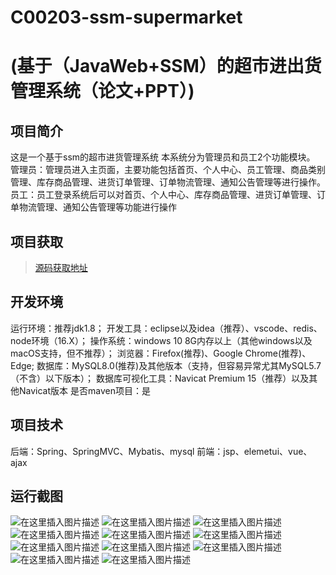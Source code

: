 # C00203-ssm-supermarket
# (基于（JavaWeb+SSM）的超市进出货管理系统（论文+PPT）)


## 项目简介
这是一个基于ssm的超市进货管理系统
本系统分为管理员和员工2个功能模块。
管理员：管理员进入主页面，主要功能包括首页、个人中心、员工管理、商品类别管理、库存商品管理、进货订单管理、订单物流管理、通知公告管理等进行操作。
员工：员工登录系统后可以对首页、个人中心、库存商品管理、进货订单管理、订单物流管理、通知公告管理等功能进行操作



## 项目获取
> [源码获取地址](http://www.manoncode.cn/details?id=203)

 
## 开发环境

运行环境：推荐jdk1.8；
开发工具：eclipse以及idea（推荐）、vscode、redis、node环境（16.X）；
操作系统：windows 10 8G内存以上（其他windows以及macOS支持，但不推荐）；
浏览器：Firefox(推荐)、Google Chrome(推荐)、Edge;
数据库：MySQL8.0(推荐)及其他版本（支持，但容易异常尤其MySQL5.7（不含）以下版本）；
数据库可视化工具：Navicat Premium 15（推荐）以及其他Navicat版本
是否maven项目：是

## 项目技术
 
后端：Spring、SpringMVC、Mybatis、mysql
前端：jsp、elemetui、vue、ajax


## 运行截图

![在这里插入图片描述](https://img-blog.csdnimg.cn/direct/f40b5a99480240bc90cf160d0e295a7d.png#pic_center)
![在这里插入图片描述](https://img-blog.csdnimg.cn/direct/afd251caed46431988ed3f44db856197.png#pic_center)
![在这里插入图片描述](https://img-blog.csdnimg.cn/direct/6e2cd4db73ef4686af97c8bdca6e97a2.png#pic_center)
![在这里插入图片描述](https://img-blog.csdnimg.cn/direct/7d9dcb10a2e4442e95a74cf124a17cf6.png#pic_center)
![在这里插入图片描述](https://img-blog.csdnimg.cn/direct/3621b06c27b7417d9e949f0f00dcbe96.png#pic_center)
![在这里插入图片描述](https://img-blog.csdnimg.cn/direct/4dfd52f3f5244d058cf17d6472705639.png#pic_center)
![在这里插入图片描述](https://img-blog.csdnimg.cn/direct/f65e790d45e74003951b0e01aff12732.png#pic_center)
![在这里插入图片描述](https://img-blog.csdnimg.cn/direct/68643f49aa7a4ec295eb73b982ae7360.png#pic_center)
![在这里插入图片描述](https://img-blog.csdnimg.cn/direct/b80da0d5fce54802958bfc937af00ef6.png#pic_center)
![在这里插入图片描述](https://img-blog.csdnimg.cn/direct/35b0344396f84a80a59809fa91569ac0.png#pic_center)
![在这里插入图片描述](https://img-blog.csdnimg.cn/direct/78cc278023c84fdca83d0c1c258f1eb7.png#pic_center)

